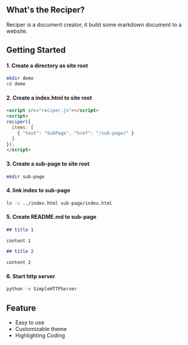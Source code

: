 ## What's the Reciper?

Reciper is a document creator, it build some markdown document to a website.

## Getting Started

#### 1. Create a directory as site root

```bash
mkdir demo
cd demo
```

#### 2. Create a index.html to site root

```html
<script src="reciper.js"></script>
<script>
reciper({
  items: [
    { "text": "SubPage", "href": "/sub-page/" }
  ]
});
</script>
```

#### 3. Create a sub-page to site root

```bash
mkdir sub-page
```

#### 4. link index to sub-page

```bash
ln -s ../index.html sub-page/index.html
```

#### 5. Create README.md to sub-page

```markdown
## title 1

content 1

## title 2

content 2
```

#### 6. Start http server

```bash
python -m SimpleHTTPServer
```

## Feature

* Easy to use
* Customizable theme
* Highlighting Coding

